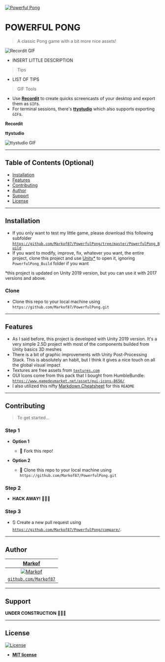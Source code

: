 <a href="https://markof.com"><img src="https://i.imgur.com/0DFNIi4.png" title="PowerfulPong" alt="Powerful Pong"></a>

# POWERFUL PONG

> A classic Pong game with a bit more nice assets!

![Recordit GIF](https://g.recordit.co/rXUo0wUSnu.gif)

- INSERT LITTLE DESCRIPTION

> Tips

- LIST OF TIPS

> GIF Tools

- Use <a href="http://recordit.co/" target="_blank">**Recordit**</a> to create quicks screencasts of your desktop and export them as `GIF`s.
- For terminal sessions, there's <a href="https://github.com/chjj/ttystudio" target="_blank">**ttystudio**</a> which also supports exporting `GIF`s.

**Recordit**



**ttystudio**

![ttystudio GIF](https://raw.githubusercontent.com/chjj/ttystudio/master/img/example.gif)

---

## Table of Contents (Optional)

- [Installation](#installation)
- [Features](#features)
- [Contributing](#contributing)
- [Author](#author)
- [Support](#support)
- [License](#license)

---

## Installation

- If you only want to test my little game, please download this following subfolder <a href="https://github.com/Markof87/PowerfulPong/tree/master/PowerfulPong_Build" target="_blank">`https://github.com/Markof87/PowerfulPong/tree/master/PowerfulPong_Build`</a>
- If you want to modify, improve, fix, whatever you want, the entire project, clone this project and use <a href="https://unity.com/" target="_blank">Unity*</a> to open it, ignoring `PowerfulPong_Build` folder if you want

*this project is updated on Unity 2019 version, but you can use it with 2017 versions and above.

### Clone

- Clone this repo to your local machine using `https://github.com/Markof87/PowerfulPong.git`

---

## Features

- As I said before, this project is developed with Unity 2019 version. It's a very simple 2.5D project with most of the components builded from Unity basics 3D meshes
- There is a bit of graphic improvements with Unity Post-Processing Stack. This is absolutely an habit, but I think it gives a nice touch on all the global visual impact
- Textures are free assets from <a href="https://www.textures.com/" target="_blank">`textures.com`</a>
- GUI Icons come from this pack that I bought from HumbleBundle: <a href="https://www.gamedevmarket.net/asset/gui-icons-8656/" target="_blank">`https://www.gamedevmarket.net/asset/gui-icons-8656/`</a>
- I also utilized this nifty <a href="https://github.com/adam-p/markdown-here/wiki/Markdown-Cheatsheet" target="_blank">Markdown Cheatsheet</a> for this `README`

---

## Contributing

> To get started...

### Step 1

- **Option 1**
    - 🍴 Fork this repo!

- **Option 2**
    - 👯 Clone this repo to your local machine using `https://github.com/Markof87/PowerfulPong.git`

### Step 2

- **HACK AWAY!** 🔨🔨🔨

### Step 3

- 🔃 Create a new pull request using <a href="https://github.com/Markof87/PowerfulPong/compare/" target="_blank">`https://github.com/Markof87/PowerfulPong/compare/`</a>.

---

## Author

| <a href="https://markof.com" target="_blank">**Markof**</a> |
| :---: |
| [![Markof](https://avatars3.githubusercontent.com/u/14056100?s=200)](https://markof.com) |
| <a href="https://github.com/Markof87" target="_blank">`github.com/Markof87`</a> |

---

## Support

**UNDER CONSTRUCTION** 🔨🔨🔨

---

## License

[![License](http://img.shields.io/:license-mit-blue.svg?style=flat-square)](https://github.com/Markof87/PowerfulPong/blob/master/LICENSE)

- **[MIT license](http://opensource.org/licenses/mit-license.php)**
